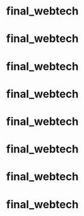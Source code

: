 # final_webtech
# final_webtech
# final_webtech
# final_webtech
# final_webtech
# final_webtech
# final_webtech
# final_webtech
